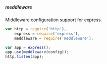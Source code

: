 ##### meddleware
Middleware configuration support for express.

```javascript
var http = require('http'),
    express = require('express'),
    meddleware = require('meddleware');

var app = express();
app.use(meddleware(config));
http.listen(app);

```